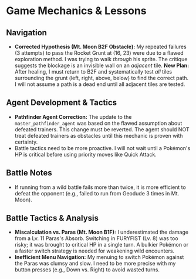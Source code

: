 # Game Mechanics & Lessons

## Navigation
- **Corrected Hypothesis (Mt. Moon B2F Obstacle):** My repeated failures (3 attempts) to pass the Rocket Grunt at (16, 23) were due to a flawed exploration method. I was trying to walk *through* his sprite. The critique suggests the blockage is an invisible wall on an *adjacent* tile. **New Plan:** After healing, I must return to B2F and systematically test *all* tiles surrounding the grunt (left, right, above, below) to find the correct path. I will not assume a path is a dead end until all adjacent tiles are tested.
## Agent Development & Tactics
- **Pathfinder Agent Correction:** The update to the `master_pathfinder_agent` was based on the flawed assumption about defeated trainers. This change must be reverted. The agent should NOT treat defeated trainers as obstacles until this mechanic is proven with certainty.
- Battle tactics need to be more proactive. I will not wait until a Pokémon's HP is critical before using priority moves like Quick Attack.

## Battle Notes
- If running from a wild battle fails more than twice, it is more efficient to defeat the opponent (e.g., failed to run from Geodude 3 times in Mt. Moon).

## Battle Tactics & Analysis
- **Miscalculation vs. Paras (Mt. Moon B1F):** I underestimated the damage from a Lv. 11 Paras's Absorb. Switching in FURYFIST (Lv. 8) was too risky; it was brought to critical HP in a single turn. A bulkier Pokémon or a faster switch strategy is needed for weakening wild encounters.
- **Inefficient Menu Navigation:** My menuing to switch Pokémon against the Paras was clumsy and slow. I need to be more precise with my button presses (e.g., Down vs. Right) to avoid wasted turns.